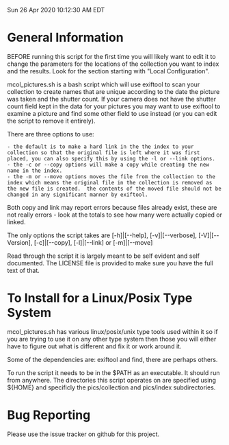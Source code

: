 Sun 26 Apr 2020 10:12:30 AM EDT


# General Information

  BEFORE running this script for the first time you will likely want to edit it to change the parameters for the locations of the collection you want to index and the results.  Look for the section starting with "Local Configuration".

  mcol_pictures.sh is a bash script which will use exiftool to scan your collection to create names that are unique according to the date the picture was taken and the shutter count.  If your camera does not have the shutter count field kept in the data for your pictures you may want to use exiftool to examine a picture and find some other field to use instead (or you can edit the script to remove it entirely).

  There are three options to use:

    - the default is to make a hard link in the the index to your collection so that the original file is left where it was first placed, you can also specify this by using the -l or --link options.
    - the -c or --copy options will make a copy while creating the new name in the index.
    - the -m or --move options moves the file from the collection to the index which means the original file in the collection is removed as the new file is created.  the contents of the moved file should not be changed in any significant manner by exiftool.

  Both copy and link may report errors because files already exist, these are not really errors - look at the totals to see how many were actually copied or linked.

  The only options the script takes are [-h]|[--help], [-v]|[--verbose], [-V]|[--Version], [-c]|[--copy], [-l]|[--link] or [-m]|[--move]

  Read through the script it is largely meant to be self evident and self documented.  The LICENSE file is provided to make sure you have the full text of that.


# To Install for a Linux/Posix Type System

  mcol_pictures.sh has various linux/posix/unix type tools used within it so if you are trying to use it on any other type system then those you will either have to figure out what is different and fix it or work around it.

  Some of the dependencies are: exiftool and find, there are perhaps others.

  To run the script it needs to be in the $PATH as an executable.  It should run from anywhere.  The directories this script operates on are specified using ${HOME} and specificly the pics/collection and pics/index subdirectories.


# Bug Reporting

  Please use the issue tracker on github for this project.


